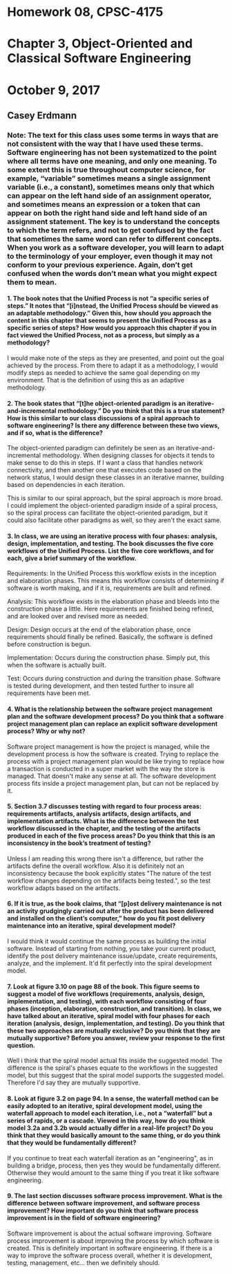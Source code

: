 # Homework 08, CPSC-4175
# Chapter 3, Object-Oriented and Classical Software Engineering
# October 9, 2017
## Casey Erdmann
### Note: The text for this class uses some terms in ways that are not consistent with the way that I have used these terms. Software engineering has not been systematized to the point where all terms have one meaning, and only one meaning. To some extent this is true throughout computer science, for example, “variable” sometimes means a single assignment variable (i.e., a constant), sometimes means only that which can appear on the left hand side of an assignment operator, and sometimes means an expression or a token that can appear on both the right hand side and left hand side of an assignment statement. The key is to understand the concepts to which the term refers, and not to get confused by the fact that sometimes the same word can refer to different concepts. When you work as a software developer, you will learn to adapt to the terminology of your employer, even though it may not conform to your previous experience. Again, don’t get confused when the words don’t mean what you might expect them to mean.
#### 1. The book notes that the Unified Process is not “a specific series of steps.” It notes that “[i]nstead, the Unified Process should be viewed as an adaptable methodology.” Given this, how should you approach the content in this chapter that seems to present the Unified Process as a specific series of steps? How would you approach this chapter if you in fact viewed the Unified Process, not as a process, but simply as a methodology?

I would make note of the steps as they are presented, and point out the goal achieved by the process. From there to adapt it as a methodology, I would modify steps as needed to achieve the same goal depending on my environment. That is the definition of using this as an adaptive methodology.


#### 2. The book states that “[t]he object-oriented paradigm is an iterative-and-incremental methodology.” Do you think that this is a true statement? How is this similar to our class discussions of a spiral approach to software engineering? Is there any difference between these two views, and if so, what is the difference?

The object-oriented paradigm can definitely be seen as an iterative-and-incremental methodology. When designing classes for objects it tends to make sense to do this in steps. If I want a class that handles network connectivity, and then another one that executes code based on the network status, I would design these classes in an iterative manner, building based on dependencies in each iteration.

This is similar to our spiral approach, but the spiral approach is more broad. I could implement the object-oriented paradigm inside of a spiral process, so the spiral process can facilitate the object-oriented paradigm, but it could also facilitate other paradigms as well, so they aren't the exact same.


#### 3. In class, we are using an iterative process with four phases: analysis, design, implementation, and testing. The book discusses the five core workflows of the Unified Process. List the five core workflows, and for each, give a brief summary of the workflow.

Requirements:
In the Unified Process this workflow exists in the inception and elaboration phases. This means this workflow consists of determining if software is worth making, and if it is, requirements are built and refined.

Analysis:
This workflow exists in the elaboration phase and bleeds into the construction phase a little. Here requirements are finished being refined, and are looked over and revised more as needed.

Design:
Design occurs at the end of the elaboration phase, once requirements should finally be refined. Basically, the software is defined before construction is begun.

Implementation:
Occurs during the construction phase. Simply put, this when the software is actually built.

Test:
Occurs during construction and during the transition phase. Software is tested during development, and then tested further to insure all requirements have been met.


#### 4. What is the relationship between the software project management plan and the software development process? Do you think that a software project management plan can replace an explicit software development process? Why or why not?

Software project management is how the project is managed, while the development process is how the software is created. Trying to replace the process with a project management plan would be like trying to replace how a transaction is conducted in a super market with the way the store is managed. That doesn't make any sense at all. The software development process fits inside a project management plan, but can not be replaced by it.


#### 5. Section 3.7 discusses testing with regard to four process areas: requirements artifacts, analysis artifacts, design artifacts, and implementation artifacts. What is the difference between the test workflow discussed in the chapter, and the testing of the artifacts produced in each of the five process areas? Do you think that this is an inconsistency in the book’s treatment of testing?

Unless I am reading this wrong there isn't a difference, but rather the artifacts define the overall workflow. Also it is definitely not an inconsistency because the book explicitly states "The nature of the test workflow changes depending on the artifacts being tested.", so the test workflow adapts based on the artifacts.


#### 6. If it is true, as the book claims, that “[p]ost delivery maintenance is not an activity grudgingly carried out after the product has been delivered and installed on the client’s computer,” how do you fit post delivery maintenance into an iterative, spiral development model?

I would think it would continue the same process as building the initial software. Instead of starting from nothing, you take your current product, identify the post delivery maintenance issue/update, create requirements, analyze, and the implement. It'd fit perfectly into the spiral development model.


#### 7. Look at figure 3.10 on page 88 of the book. This figure seems to suggest a model of five workflows (requirements, analysis, design, implementation, and testing), with each workflow consisting of four phases (inception, elaboration, construction, and transition). In class, we have talked about an iterative, spiral model with four phases for each iteration (analysis, design, implementation, and testing). Do you think that these two approaches are mutually exclusive? Do you think that they are mutually supportive? Before you answer, review your response to the first question.

Well i think that the spiral model actual fits inside the suggested model. The difference is the spiral's phases equate to the workflows in the suggested model, but this suggest that the spiral model supports the suggested model. Therefore I'd say they are mutually supportive.


#### 8. Look at figure 3.2 on page 94. In a sense, the waterfall method can be easily adopted to an iterative, spiral development model, using the waterfall approach to model each iteration, i.e., not a “waterfall” but a series of rapids, or a cascade. Viewed in this way, how do you think model 3.2a and 3.2b would actually differ in a real-life project? Do you think that they would basically amount to the same thing, or do you think that they would be fundamentally different?

If you continue to treat each waterfall iteration as an "engineering", as in building a bridge, process, then yes they would be fundamentally different. Otherwise they would amount to the same thing if you treat it like software engineering.


#### 9. The last section discusses software process improvement. What is the difference between software improvement, and software process improvement? How important do you think that software process improvement is in the field of software engineering?

Software improvement is about the actual software improving. Software process improvement is about improving the process by which software is created. This is definitely important in software engineering. If there is a way to improve the software process overall, whether it is development, testing, management, etc... then we definitely should.
